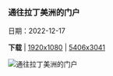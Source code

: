 ### 通往拉丁美洲的门户

日期：2022-12-17

**下载**  |  [1920x1080](https://cn.bing.com/th?id=OHR.SouthBeach_ZH-CN0989287734_1920x1080.jpg)  |  [5406x3041](https://cn.bing.com/th?id=OHR.SouthBeach_ZH-CN0989287734_UHD.jpg)

![通往拉丁美洲的门户](https://cn.bing.com/th?id=OHR.SouthBeach_ZH-CN0989287734_1920x1080.jpg "迈阿密南海滩，美国佛罗里达州 (© Claudia Uripos/eStock Photo)")


